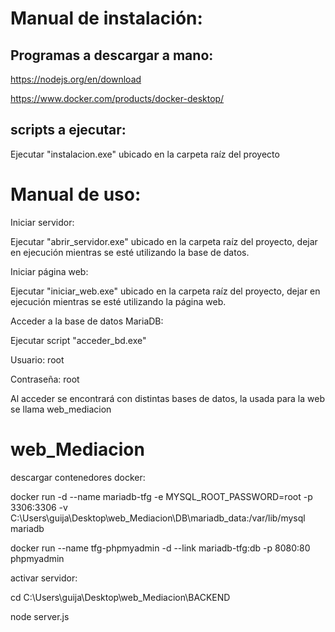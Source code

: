 # Manual de instalación:

## Programas a descargar a mano:

https://nodejs.org/en/download

https://www.docker.com/products/docker-desktop/

## scripts a ejecutar:

Ejecutar "instalacion.exe" ubicado en la carpeta raíz del proyecto

# Manual de uso:

Iniciar servidor:

Ejecutar "abrir_servidor.exe" ubicado en la carpeta raíz del proyecto, dejar en ejecución mientras se esté utilizando la base de datos.

Iniciar página web:

Ejecutar "iniciar_web.exe" ubicado en la carpeta raíz del proyecto, dejar en ejecución mientras se esté utilizando la página web.

Acceder a la base de datos MariaDB:

Ejecutar script "acceder_bd.exe"

Usuario: root

Contraseña: root

Al acceder se encontrará con distintas bases de datos, la usada para la web se llama web_mediacion

# web_Mediacion

descargar contenedores docker:

docker run -d --name mariadb-tfg -e MYSQL_ROOT_PASSWORD=root -p 3306:3306 -v C:\Users\guija\Desktop\web_Mediacion\DB\mariadb_data:/var/lib/mysql mariadb

docker run --name tfg-phpmyadmin -d --link mariadb-tfg:db -p 8080:80 phpmyadmin

activar servidor:

cd C:\Users\guija\Desktop\web_Mediacion\BACKEND

node server.js
